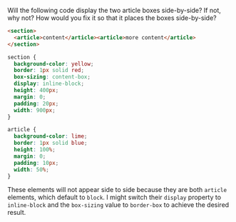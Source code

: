 Will the following code display the two article boxes side-by-side? If not, why
not? How would you fix it so that it places the boxes side-by-side?

```html
<section>
  <article>content</article><article>more content</article>
</section>
```

```css
section {
  background-color: yellow;
  border: 1px solid red;
  box-sizing: content-box;
  display: inline-block;
  height: 400px;
  margin: 0;
  padding: 20px;
  width: 900px;
}

article {
  background-color: lime;
  border: 1px solid blue;
  height: 100%;
  margin: 0;
  padding: 10px;
  width: 50%;
}
```

These elements will not appear side to side because they are both `article`
elements, which default to `block`. I might switch their `display` property to
`inline-block` and the `box-sizing` value to `border-box` to achieve the
desired result.
